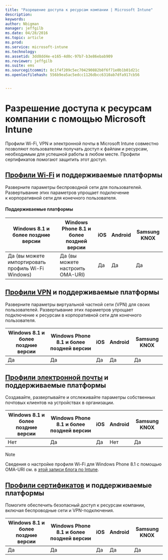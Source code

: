```yaml
---
title: "Разрешение доступа к ресурсам компании | Microsoft Intune"
description: 
keywords: 
author: Nbigman
manager: jeffgilb
ms.date: 04/28/2016
ms.topic: article
ms.prod: 
ms.service: microsoft-intune
ms.technology: 
ms.assetid: 3dd8dd4e-e165-4d0c-97b7-b3e86ebab909
ms.reviewer: jeffgilb
ms.suite: ems
ms.sourcegitcommit: 8c1f4f209c5ec704290882b8f6f71e0b1b01d21c
ms.openlocfilehash: 556b9ea5ac5edcc1126dbcc6310ab7dfa917cb56


---
```


# Разрешение доступа к ресурсам компании с помощью Microsoft Intune
Профили Wi-Fi, VPN и электронной почты в Microsoft Intune совместно позволяют пользователям получать доступ к файлам и ресурсам, необходимым для успешной работы в любом месте. Профили сертификатов помогают защитить этот доступ.

## [Профили Wi-Fi](wi-fi-connections-in-microsoft-intune.md) и поддерживаемые платформы

Разверните параметры беспроводной сети для пользователей. Развертывание этих параметров упрощает подключение к корпоративной сети для конечного пользователя.
#### Поддерживаемые платформы

|Windows 8.1 и более поздние версии|Windows Phone 8.1 и более поздней версии|iOS|Android|Samsung KNOX|
|---------------------|---------------------------|---|-------|------------|
|Да (вы можете импортировать профиль Wi-Fi Windows)|Да (вы можете настроить OMA-URI) |Да|Да|Да|

## [Профили VPN](vpn-connections-in-microsoft-intune.md) и поддерживаемые платформы
Разверните параметры виртуальной частной сети (VPN) для своих пользователей. Развертывание этих параметров упрощает подключение к ресурсам в корпоративной сети для конечного пользователя.

|Windows 8.1 и более поздние версии|Windows Phone 8.1 и более поздней версии|iOS|Android|Samsung KNOX|
|---------------------|---------------------------|---|-------|------------|
|Да|Да|Да|Да|Да|

## [Профили электронной почты](configure-access-to-corporate-email-using-email-profiles-with-microsoft-intune.md) и поддерживаемые платформы
Создавайте, развертывайте и отслеживайте параметры собственных почтовых клиентов на устройствах в организации.

|Windows 8.1 и более поздние версии|Windows Phone 8.1 и более поздней версии|iOS|Android|Samsung KNOX|
|---------------------|---------------------------|---|-------|------------|
|Нет|Да|Да|Нет|Да|
> [!NOTE]
> Сведения о настройке профиля Wi-Fi для Windows Phone 8.1 с помощью OMA-URI см. в [этой записи блога по Intune](https://blogs.technet.microsoft.com/enterprisemobility/2015/02/19/using-oma-uri-to-create-custom-wi-fi-profiles-for-windows-phone-8-1/).

## [Профили сертификатов](secure-resource-access-with-certificate-profiles.md) и поддерживаемые платформы
Помогите обеспечить безопасный доступ к ресурсам компании, включая беспроводные сети и VPN-подключения.

|Windows 8.1 и более поздние версии|Windows Phone 8.1 и более поздней версии|iOS|Android|Samsung KNOX|
|---------------------|---------------------------|---|-------|------------|
|Да|Да|Да|Да|Да|



<!--HONumber=Jul16_HO2-->


